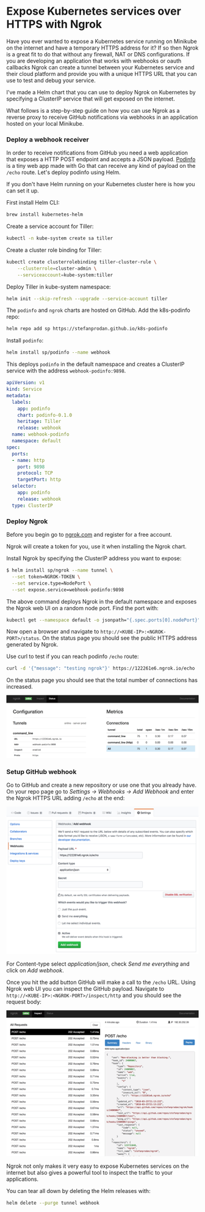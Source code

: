 # Expose Kubernetes services over HTTPS with Ngrok

Have you ever wanted to expose a Kubernetes service running on Minikube on the internet and have a 
temporary HTTPS address for it? If so then Ngrok is a great fit to do that without any 
firewall, NAT or DNS configurations.
If you are developing an application that works with webhooks or oauth callbacks 
Ngrok can create a tunnel between your Kubernetes service and their cloud platform and provide you with 
a unique HTTPS URL that you can use to test and debug your service. 

I've made a Helm chart that you can use to deploy Ngrok on Kubernetes by specifying 
a ClusterIP service that will get exposed on the internet.

What follows is a step-by-step guide on how you can use Ngrok as a reverse proxy to 
receive GitHub notifications via webhooks in an application hosted on your local Minikube. 

### Deploy a webhook receiver

In order to receive notifications from GitHub you need a web application that exposes a 
HTTP POST endpoint and accepts a JSON payload. [Podinfo](https://github.com/stefanprodan/k8s-podinfo) 
is a tiny web app made with Go that can receive any kind of payload on the `/echo` route. 
Let's deploy podinfo using Helm. 

If you don't have Helm running on your Kubernetes cluster here is how you can set it up.

First install Helm CLI:

```bash
brew install kubernetes-helm
```

Create a service account for Tiller:

```bash
kubectl -n kube-system create sa tiller
```

Create a cluster role binding for Tiller:

```bash
kubectl create clusterrolebinding tiller-cluster-rule \
    --clusterrole=cluster-admin \
    --serviceaccount=kube-system:tiller 
```

Deploy Tiller in kube-system namespace:

```bash
helm init --skip-refresh --upgrade --service-account tiller
```

The `podinfo` and `ngrok` charts are hosted on GitHub. Add the k8s-podinfo repo:

```bash
helm repo add sp https://stefanprodan.github.io/k8s-podinfo
```

Install `podinfo`:

```bash
helm install sp/podinfo --name webhook 
``` 

This deploys `podinfo` in the default namespace and 
creates a ClusterIP service with the address `webhook-podinfo:9898`.

```yaml
apiVersion: v1
kind: Service
metadata:
  labels:
    app: podinfo
    chart: podinfo-0.1.0
    heritage: Tiller
    release: webhook
  name: webhook-podinfo
  namespace: default
spec:
  ports:
  - name: http
    port: 9898
    protocol: TCP
    targetPort: http
  selector:
    app: podinfo
    release: webhook
  type: ClusterIP
```

### Deploy Ngrok

Before you begin go to [ngrok.com](https://ngrok.com) and register for a free account. 

Ngrok will create a token for you, use it when installing the Ngrok chart.

Install Ngrok by specifying the ClusterIP address you want to expose:

```bash
$ helm install sp/ngrok --name tunnel \
  --set token=NGROK-TOKEN \
  --set service.type=NodePort \
  --set expose.service=webhook-podinfo:9898
``` 

The above command deploys Ngrok in the default namespace and exposes the Ngrok web UI 
on a random node port. Find the port with:

```bash
kubectl get --namespace default -o jsonpath="{.spec.ports[0].nodePort}" services tunnel-ngrok
```

Now open a browser and navigate to `http://<KUBE-IP>:<NGROK-PORT>/status`. On the status page you 
should see the public HTTPS address generated by Ngrok.

Use curl to test if you can reach podinfo `/echo` route:

```bash
curl -d '{"message": "testing ngrok"}' https://122261e6.ngrok.io/echo
```

On the status page you should see that the total number of connections has increased.

![Ngrok Status](screens/ngrok-status.png)

### Setup GitHub webhook

Go to GitHub and create a new repository or use one that you already have. 
On your repo page go to _Settings -> Webhooks -> Add Webhook_ and enter the Ngrok HTTPS URL adding 
`/echo` at the end:

![GitHub Webhook](screens/github-webhook.png)

For Content-type select _application/json_, check _Send me everything_ and click on _Add webhook_.

Once you hit the add button GitHub will make a call to the `/echo` URL. Using Ngrok web UI you can 
inspect the GitHub payload. Navigate to `http://<KUBE-IP>:<NGROK-PORT>/inspect/http` and you 
should see the request body:

![Ngrok Inspect](screens/ngrok-inspect.png)

Ngrok not only makes it very easy to expose Kubernetes services on the internet 
but also gives a powerful tool to inspect the traffic to your applications. 

You can tear all down by deleting the Helm releases with:

```bash
helm delete --purge tunnel webhook
```


